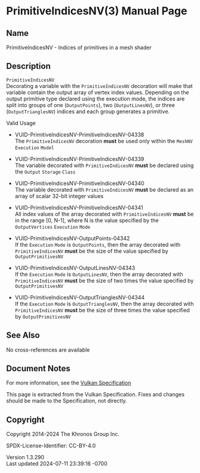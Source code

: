 # PrimitiveIndicesNV(3) Manual Page

## Name

PrimitiveIndicesNV - Indices of primitives in a mesh shader



## <a href="#_description" class="anchor"></a>Description

`PrimitiveIndicesNV`  
Decorating a variable with the `PrimitiveIndicesNV` decoration will make
that variable contain the output array of vertex index values. Depending
on the output primitive type declared using the execution mode, the
indices are split into groups of one (`OutputPoints`), two
(`OutputLinesNV`), or three (`OutputTrianglesNV`) indices and each group
generates a primitive.

Valid Usage

- <a href="#VUID-PrimitiveIndicesNV-PrimitiveIndicesNV-04338"
  id="VUID-PrimitiveIndicesNV-PrimitiveIndicesNV-04338"></a>
  VUID-PrimitiveIndicesNV-PrimitiveIndicesNV-04338  
  The `PrimitiveIndicesNV` decoration **must** be used only within the
  `MeshNV` `Execution` `Model`

- <a href="#VUID-PrimitiveIndicesNV-PrimitiveIndicesNV-04339"
  id="VUID-PrimitiveIndicesNV-PrimitiveIndicesNV-04339"></a>
  VUID-PrimitiveIndicesNV-PrimitiveIndicesNV-04339  
  The variable decorated with `PrimitiveIndicesNV` **must** be declared
  using the `Output` `Storage` `Class`

- <a href="#VUID-PrimitiveIndicesNV-PrimitiveIndicesNV-04340"
  id="VUID-PrimitiveIndicesNV-PrimitiveIndicesNV-04340"></a>
  VUID-PrimitiveIndicesNV-PrimitiveIndicesNV-04340  
  The variable decorated with `PrimitiveIndicesNV` **must** be declared
  as an array of scalar 32-bit integer values

- <a href="#VUID-PrimitiveIndicesNV-PrimitiveIndicesNV-04341"
  id="VUID-PrimitiveIndicesNV-PrimitiveIndicesNV-04341"></a>
  VUID-PrimitiveIndicesNV-PrimitiveIndicesNV-04341  
  All index values of the array decorated with `PrimitiveIndicesNV`
  **must** be in the range \[0, N-1\], where N is the value specified by
  the `OutputVertices` `Execution` `Mode`

- <a href="#VUID-PrimitiveIndicesNV-OutputPoints-04342"
  id="VUID-PrimitiveIndicesNV-OutputPoints-04342"></a>
  VUID-PrimitiveIndicesNV-OutputPoints-04342  
  If the `Execution` `Mode` is `OutputPoints`, then the array decorated
  with `PrimitiveIndicesNV` **must** be the size of the value specified
  by `OutputPrimitivesNV`

- <a href="#VUID-PrimitiveIndicesNV-OutputLinesNV-04343"
  id="VUID-PrimitiveIndicesNV-OutputLinesNV-04343"></a>
  VUID-PrimitiveIndicesNV-OutputLinesNV-04343  
  If the `Execution` `Mode` is `OutputLinesNV`, then the array decorated
  with `PrimitiveIndicesNV` **must** be the size of two times the value
  specified by `OutputPrimitivesNV`

- <a href="#VUID-PrimitiveIndicesNV-OutputTrianglesNV-04344"
  id="VUID-PrimitiveIndicesNV-OutputTrianglesNV-04344"></a>
  VUID-PrimitiveIndicesNV-OutputTrianglesNV-04344  
  If the `Execution` `Mode` is `OutputTrianglesNV`, then the array
  decorated with `PrimitiveIndicesNV` **must** be the size of three
  times the value specified by `OutputPrimitivesNV`

## <a href="#_see_also" class="anchor"></a>See Also

No cross-references are available

## <a href="#_document_notes" class="anchor"></a>Document Notes

For more information, see the <a
href="https://registry.khronos.org/vulkan/specs/1.3-extensions/html/vkspec.html#PrimitiveIndicesNV"
target="_blank" rel="noopener">Vulkan Specification</a>

This page is extracted from the Vulkan Specification. Fixes and changes
should be made to the Specification, not directly.

## <a href="#_copyright" class="anchor"></a>Copyright

Copyright 2014-2024 The Khronos Group Inc.

SPDX-License-Identifier: CC-BY-4.0

Version 1.3.290  
Last updated 2024-07-11 23:39:16 -0700
